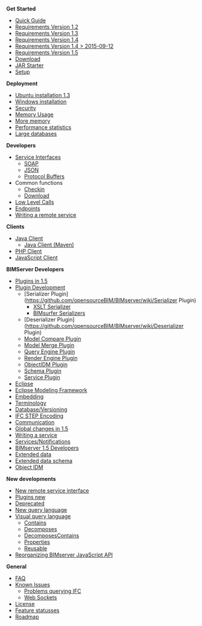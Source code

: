 **Get Started**
* [Quick Guide](https://github.com/opensourceBIM/BIMserver/wiki/Get-Started-Quick-Guide)
* [Requirements Version 1.2](https://github.com/opensourceBIM/BIMserver/wiki/Requirements-1.2)
* [Requirements Version 1.3](https://github.com/opensourceBIM/BIMserver/wiki/Requirements-1.3)
* [Requirements Version 1.4](https://github.com/opensourceBIM/BIMserver/wiki/Requirements-1.4)
* [Requirements Version 1.4 > 2015-09-12](https://github.com/opensourceBIM/BIMserver/wiki/Requirements-1.4---2015-09-12)
* [Requirements Version 1.5](https://github.com/opensourceBIM/BIMserver/wiki/Requirements-1.5)
* [Download](https://github.com/opensourceBIM/BIMserver/wiki/Download)
* [JAR Starter](https://github.com/opensourceBIM/BIMserver/wiki/JAR-Starter)
* [Setup](https://github.com/opensourceBIM/BIMserver/wiki/Setup)

**Deployment**
* [Ubuntu installation 1.3](https://github.com/opensourceBIM/BIMserver/wiki/Install-on-Ubuntu)
* [Windows installation](https://github.com/opensourceBIM/BIMserver/wiki/Tomcat-on-windows)
* [Security](https://github.com/opensourceBIM/BIMserver/wiki/Security)
* [Memory Usage](https://github.com/opensourceBIM/BIMserver/wiki/Memory-usage)
* [More memory](https://github.com/opensourceBIM/BIMserver/wiki/Memory-and-Java)
* [Performance statistics](https://github.com/opensourceBIM/BIMserver/wiki/Performance-statistics)
* [Large databases](https://github.com/opensourceBIM/BIMserver/wiki/Large-databases)

**Developers**
* [Service Interfaces](https://github.com/opensourceBIM/BIMserver/wiki/Service-Interfaces)
  * [SOAP](https://github.com/opensourceBIM/BIMserver/wiki/SOAP)
   * [JSON](https://github.com/opensourceBIM/BIMserver/wiki/JSON-API)
   * [Protocol Buffers](https://github.com/opensourceBIM/BIMserver/wiki/Protocol-Buffers)
* Common functions
  * [Checkin](https://github.com/opensourceBIM/BIMserver/wiki/Checkin)
  * [Download](https://github.com/opensourceBIM/BIMserver/wiki/Downloading-models)
* [Low Level Calls](https://github.com/opensourceBIM/BIMserver/wiki/Low-Level-Calls)
* [Endpoints](https://github.com/opensourceBIM/BIMserver/wiki/Endpoints)
* [Writing a remote service](https://github.com/opensourceBIM/BIMserver/wiki/Writing-a-remote-service)

**Clients**
* [Java Client](https://github.com/opensourceBIM/BIMserver/wiki/BimServerClient)
     * [Java Client (Maven)](https://github.com/opensourceBIM/BIMserver/wiki/BimServerClientMavenEclipse)
* [PHP Client](https://github.com/opensourceBIM/BIMserver/wiki/PHP-Client-Library)
* [JavaScript Client](https://github.com/opensourceBIM/BIMserver/wiki/JavaScriptClient)

**BIMServer Developers**
* [Plugins in 1.5](https://github.com/opensourceBIM/BIMserver/wiki/Plugins---new-style)
* [Plugin Development](https://github.com/opensourceBIM/BIMserver/wiki/Plugin-Development)
  * [Serializer Plugin](https://github.com/opensourceBIM/BIMserver/wiki/Serializer Plugin)
    * [XSLT Serializer](https://github.com/opensourceBIM/BIMserver/wiki/XSLT-Serializer)
    * [BIMsurfer Serializers](https://github.com/opensourceBIM/BIMserver/wiki/BIMsurfer-Serializers)
  * [Deserializer Plugin](https://github.com/opensourceBIM/BIMserver/wiki/Deserializer Plugin)
  * [Model Compare Plugin](https://github.com/opensourceBIM/BIMserver/wiki/Model-Compare-Plugin)
  * [Model Merge Plugin](https://github.com/opensourceBIM/BIMserver/wiki/Model-Merge-Plugin)
  * [Query Engine Plugin](https://github.com/opensourceBIM/BIMserver/wiki/Query-Engine-Plugin)
  * [Render Engine Plugin](https://github.com/opensourceBIM/BIMserver/wiki/Render-Engine-Plugin)
  * [ObjectIDM Plugin](https://github.com/opensourceBIM/BIMserver/wiki/ObjectIDM-Plugin)
  * [Schema Plugin](https://github.com/opensourceBIM/BIMserver/wiki/Schema-Plugin)
  * [Service Plugin](https://github.com/opensourceBIM/BIMserver/wiki/Service-Plugin)
* [Eclipse](https://github.com/opensourceBIM/BIMserver/wiki/Eclipse)
* [Eclipse Modeling Framework](https://github.com/opensourceBIM/BIMserver/wiki/Eclipse-Modeling-Framework)
* [Embedding](https://github.com/opensourceBIM/BIMserver/wiki/Embedding)
* [Terminology](https://github.com/opensourceBIM/BIMserver/wiki/Terminology)
* [Database/Versioning](https://github.com/opensourceBIM/BIMserver/wiki/Database---Versioning)
* [IFC STEP Encoding](https://github.com/opensourceBIM/BIMserver/wiki/IFC-STEP-Encoding)
* [Communication](https://github.com/opensourceBIM/BIMserver/wiki/Communication)
* [Global changes in 1.5](https://github.com/opensourceBIM/BIMserver/wiki/Global-changes-in-1.5)
* [Writing a service](https://github.com/opensourceBIM/BIMserver/wiki/Writing-a-service,-the-easy-way)
* [Services/Notifications](https://github.com/opensourceBIM/BIMserver/wiki/Services-Notifications)
* [BIMserver 1.5 Developers](https://github.com/opensourceBIM/BIMserver/wiki/BIMserver-1.5---Developers)
* [Extended data](https://github.com/opensourceBIM/BIMserver/wiki/Extended-Data)
* [Extended data schema](https://github.com/opensourceBIM/BIMserver/wiki/Extended-Data-Schema)
* [Object IDM](https://github.com/opensourceBIM/BIMserver/wiki/Object-IDMs)

**New developments**
* [New remote service interface](https://github.com/opensourceBIM/BIMserver/wiki/New-remote-service-interface)
* [Plugins new](https://github.com/opensourceBIM/BIMserver/wiki/Plugins---New)
* [Deprecated](https://github.com/opensourceBIM/BIMserver/wiki/Deprecated)
* [New query language](https://github.com/opensourceBIM/BIMserver/wiki/New-query-langage)
* [Visual query language](https://github.com/opensourceBIM/BIMserver/wiki/Visual-query-language)
  * [Contains](https://github.com/opensourceBIM/BIMserver/wiki/Reusable-query-%22Contains%22)
  * [Decomposes](https://github.com/opensourceBIM/BIMserver/wiki/Reusable-query-%22Decomposes%22)
  * [DecomposesContains](https://github.com/opensourceBIM/BIMserver/wiki/Reusable-query-%22DecomposesContains%22)
  * [Properties](https://github.com/opensourceBIM/BIMserver/wiki/Reusable-query-%22Properties%22)
  * [Reusable](https://github.com/opensourceBIM/BIMserver/wiki/Reusable-query-blocks)
* [Reorganizing BIMserver JavaScript API](https://github.com/opensourceBIM/BIMserver/wiki/Reorganizing-bimserverapi.js)

**General**
* [FAQ](https://github.com/opensourceBIM/BIMserver/wiki/FAQ)
* [Known Issues](https://github.com/opensourceBIM/BIMserver/wiki/Known-Issues)
  * [Problems querying IFC](https://github.com/opensourceBIM/BIMserver/wiki/Problems-with-querying-IFC)
  * [Web Sockets](https://github.com/opensourceBIM/BIMserver/wiki/Web-socket-error)
* [License](https://github.com/opensourceBIM/BIMserver/wiki/License)
* [Feature statusses](https://github.com/opensourceBIM/BIMserver/wiki/Feature-statusses)
* [Roadmap](https://github.com/opensourceBIM/BIMserver/wiki/Roadmap)